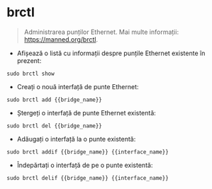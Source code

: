 # brctl

> Administrarea punților Ethernet.
> Mai multe informații: <https://manned.org/brctl>.

- Afișează o listă cu informații despre punțile Ethernet existente în prezent:

`sudo brctl show`

- Creați o nouă interfață de punte Ethernet:

`sudo brctl add {{bridge_name}}`

- Ștergeți o interfață de punte Ethernet existentă:

`sudo brctl del {{bridge_name}}`

- Adăugați o interfață la o punte existentă:

`sudo brctl addif {{bridge_name}} {{interface_name}}`

- Îndepărtați o interfață de pe o punte existentă:

`sudo brctl delif {{bridge_name}} {{interface_name}}`
